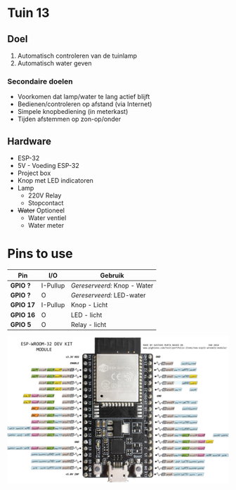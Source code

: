 Tuin 13
=======

Doel
----

1. Automatisch controleren van de tuinlamp
2. Automatisch water geven

### Secondaire doelen
* Voorkomen dat lamp/water te lang actief blijft
* Bedienen/controleren op afstand (via Internet)
* Simpele knopbediening (in meterkast)
* Tijden afstemmen op zon-op/onder

Hardware
--------

* ESP-32
* 5V - Voeding ESP-32
* Project box
* Knop met LED indicatoren
* Lamp
  * 220V Relay
  * Stopcontact
* ~~Water~~ Optioneel
  * Water ventiel
  * Water meter

Pins to use
===========

| Pin         | I/O      | Gebruik
|-------------|----------|--------------
| **GPIO ?**  | I-Pullup | _Gereserveerd:_ Knop - Water
| **GPIO ?**  | O        | _Gereserveerd:_ LED-water
| **GPIO 17** | I-Pullup | Knop - Licht
| **GPIO 16** | O        | LED - licht
| **GPIO 5**  | O        | Relay - licht

![Pins][pins]

[pins]: ./img/pinout.jpg
